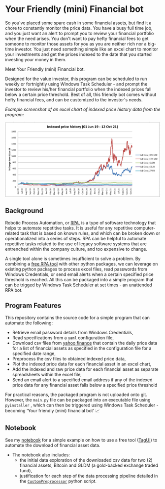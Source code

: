 

# Your Friendly (mini) Financial bot 

So you've placed some spare cash in some financial assets, but find it a chore to constantly monitor the price data. You have a busy full time job, and you just want an alert to prompt you to review your financial portfolio when the need arises. You don't want to pay hefty financial fees to get someone to monitor those assets for you as you are neither rich nor a big-time investor. You just need something simple like an excel chart to monitor your investments and get the prices indexed to the date that you started investing your money in them. 



Meet Your Friendly (mini) Financial bot. 



Designed for the value investor, this program can be scheduled to run weekly or fortnightly using Windows Task Scheduler - and prompt the investor to review his/her financial portfolio when the indexed prices fall below a certain price threshold. Best of all, this friendly bot comes without hefty financial fees, and can be customized to the investor's needs.  



*Example screenshot of an excel chart of indexed price history data from the program:*

![](images/excel_chart.png)



## Background 

Robotic Process Automation, or [RPA](https://en.wikipedia.org/wiki/Robotic_process_automation), is a type of software technology that helps to automate repetitive tasks.  It is useful for any repetitive computer-related task that is based on known rules, and which can be broken down or operationalized into a series of steps. RPA can be helpful to automate repetitive tasks related to the use of legacy software systems that are entrenched within the company culture, and too expensive to change. 



A single tool alone is sometimes insufficient to solve a problem. By combining a [free RPA tool](https://aisingapore.org/tagui/) with other python packages, we can leverage on existing python packages to process excel files, read passwords from Windows Credentials, or send email alerts when a certain specified price threshold is reached. All this can be packaged into a simple program that can be trigged by Windows Task Scheduler at set times -  an unattended RPA bot. 



## Program Features

This repository contains the source code for a simple program that can automate the following:

- Retrieve email password details from Windows Credentials, 
- Read specifications from a `yaml` configuration file,
- Download csv files from [yahoo finance](https://sg.finance.yahoo.com/) that contain the daily price data for a list of financial assets as specified in the configuration file for a specified date range,
- Preprocess the csv files to obtained indexed price data, 
- Plot the indexed price data for each financial asset in an excel chart,
- Add the indexed and raw price data for each financial asset as separate spreadsheets within the excel file,
- Send an email alert to a specified email address if any of the indexed price data for any financial asset falls below a specified price threshold

For practical reasons, the packaged program is not uploaded onto git. However, the `main.py` file can be packaged into an executable file using `pyinstaller` , which can then be triggered using Windows Task Scheduler - becoming 'Your friendly (mini) financial bot' :chart_with_upwards_trend:



## Notebook 

See my [notebook](notebook/Example_rpa_use_case.ipynb) for a simple example on how to use a free tool ([TagUI](https://aisingapore.org/tagui/)) to automate the download of financial asset data.

- The notebook also includes:
  - the initial data exploration of the downloaded csv data for two (2) financial assets, Bitcoin and GLDM (a gold-backed exchange traded fund), 
  - justification for each step of the data processing pipeline detailed in the [`CustomPreprocessor`](src/lib/custom_preprocessor.py) python script.  